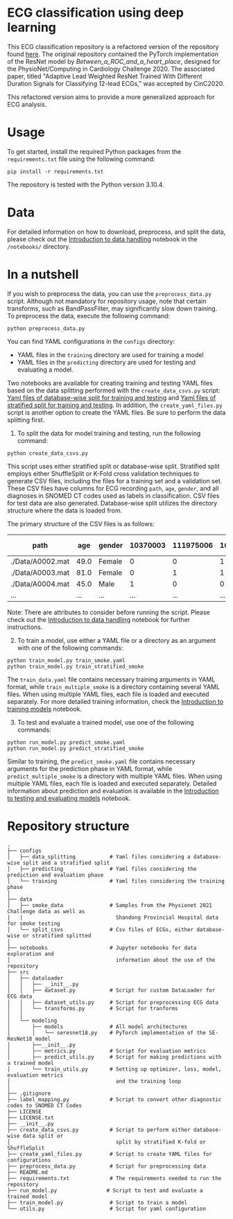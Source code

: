 # ECG classification using deep learning 

This ECG classification repository is a refactored version of the repository found [here](https://github.com/ZhaoZhibin/Physionet2020model). The original repository contained the PyTorch implementation of the ResNet model by *Between_a_ROC_and_a_heart_place*, designed for the PhysioNet/Computing in Cardiology Challenge 2020. The associated paper, titled "Adaptive Lead Weighted ResNet Trained With Different Duration Signals for Classifying 12-lead ECGs," was accepted by CinC2020.

This refactored version aims to provide a more generalized approach for ECG analysis.


# Usage

To get started, install the required Python packages from the `requirements.txt` file using the following command:

```
pip install -r requirements.txt
```

The repository is tested with the Python version 3.10.4.


# Data

For detailed information on how to download, preprocess, and split the data, please check out the [Introduction to data handling](/notebooks/1_introduction_data_handling.ipynb) notebook in the `/notebooks/` directory.


# In a nutshell

If you wish to preprocess the data, you can use the `preprocess_data.py` script. Although not mandatory for repository usage, note that certain transforms, such as BandPassFilter, may significantly slow down training. To preprocess the data, execute the following command:

```
python preprocess_data.py
```

You can find YAML configurations in the `configs` directory:

* YAML files in the `training` directory are used for training a model
* YAML files in the `predicting` directory are used for testing and evaluating a model.

Two notebooks are available for creating training and testing YAML files based on the data splitting performed with the `create_data_csvs.py` script: [Yaml files of database-wise split for training and testing](/notebooks/2_physionet_DBwise_yaml_files.ipynb) and [Yaml files of stratified split for training and testing](/notebooks/2_physionet_stratified_yaml_files.ipynb). In addition, the `create_yaml_files.py` script is another option to create the YAML files. Be sure to perform the data splitting first.

1) To split the data for model training and testing, run the following command:

```
python create_data_csvs.py
```

This script uses either stratified split or database-wise split. Stratified split employs either ShuffleSplit or K-Fold cross validation techniques to generate CSV files, including the files for a training set and a validation set. These CSV files have columns for ECG recording `path`, `age`, `gender`, and all diagnoses in SNOMED CT codes used as labels in classification. CSV files for test data are also generated. Database-wise split utilizes the directory structure where the data is loaded from.

The primary structure of the CSV files is as follows:


| path  | age  | gender  | 10370003  | 111975006 | 164890007 | *other diagnoses...* |
| ------------- |-------------|-------------| ------------- |-------------|-------------|-------------|
| ./Data/A0002.mat | 49.0 | Female | 0 | 0 | 1 | ... |
| ./Data/A0003.mat | 81.0 | Female | 0 | 1 | 1 | ... |
| ./Data/A0004.mat | 45.0 |  Male  | 1 | 0 | 0 | ... |
| ... | ... |  ...  | ... | ... | ... | ... |


Note: There are attributes to consider before running the script. Please check out the [Introduction to data handling](/notebooks/1_introduction_data_handling.ipynb) notebook for further instructions.

2) To train a model, use either a YAML file or a directory as an argument with one of the following commands:

```
python train_model.py train_smoke.yaml
python train_model.py train_stratified_smoke
```

The `train_data.yaml` file contains necessary training arguments in YAML format, while `train_multiple_smoke` is a directory containing several YAML files. When using multiple YAML files, each file is loaded and executed separately. For more detailed training information, check the [Introduction to training models](/notebooks/3_introduction_training.ipynb) notebook.

3) To test and evaluate a trained model, use one of the following commands:

```
python run_model.py predict_smoke.yaml
python run_model.py predict_stratified_smoke
```

 Similar to training, the `predict_smoke.yaml` file contains necessary arguments for the prediction phase in YAML format, while `predict_multiple_smoke` is a directory with multiple YAML files. When using multiple YAML files, each file is loaded and executed separately. Detailed information about prediction and evaluation is available in the [Introduction to testing and evaluating models](/notebooks/4_introduction_testing_evaluation.ipynb) notebook.


# Repository structure

```
.
├── configs                      
│   ├── data_splitting           # Yaml files considering a database-wise split and a stratified split   
│   ├── predicting               # Yaml files considering the prediction and evaluation phase
│   └── training                 # Yaml files considering the training phase
│   
├── data
│   ├── smoke_data               # Samples from the Physionet 2021 Challenge data as well as
|   |                              Shandong Provincial Hospital data for smoke testing
│   └── split_csvs               # Csv files of ECGs, either database-wise or stratified splitted
│
├── notebooks                    # Jupyter notebooks for data exploration and 
│                                  information about the use of the repository
├── src        
│   ├── dataloader 
│   │   ├── __init__.py
│   │   ├── dataset.py           # Script for custom DataLoader for ECG data
│   │   ├── dataset_utils.py     # Script for preprocessing ECG data
│   │   └── transforms.py        # Script for tranforms
│   │
│   └── modeling 
│       ├── models               # All model architectures
│       │   └── seresnet18.py    # PyTorch implementation of the SE-ResNet18 model
│       ├──__init__.py
│       ├── metrics.py           # Script for evaluation metrics
│       ├── predict_utils.py     # Script for making predictions with a trained model
│       └── train_utils.py       # Setting up optimizer, loss, model, evaluation metrics
│                                  and the training loop
│
├── .gitignore
├── label_mapping.py             # Script to convert other diagnostic codes to SNOMED CT Codes
├── LICENSE
├── LICENSE.txt
├── __init__.py
├── create_data_csvs.py          # Script to perform either database-wise data split or
│                                  split by stratified K-fold or ShuffleSplit
├── create_yaml_files.py         # Script to create YAML files for configurations
├── preprocess_data.py           # Script for preprocessing data
├── README.md
├── requirements.txt             # The requirements needed to run the repository
├── run_model.py                # Script to test and evaluate a trained model
├── train_model.py               # Script to train a model
└── utils.py                     # Script for yaml configuration

```
